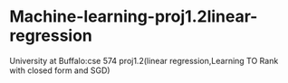 # Machine-learning-proj1.2linear-regression
University at Buffalo:cse 574 proj1.2(linear regression,Learning TO Rank with closed form and SGD)
